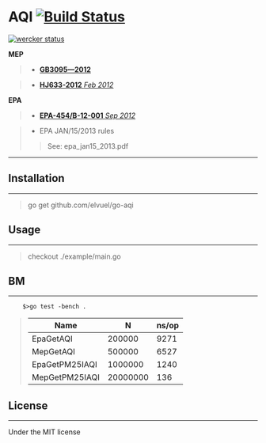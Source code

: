 # AQI [![Build Status](https://travis-ci.org/elvuel/go-aqi.png?branch=master)](https://travis-ci.org/elvuel/go-aqi)

[![wercker status](https://app.wercker.com/status/cffe1b567c592d1ee023dbe90915ab9b/m "wercker status")](https://app.wercker.com/project/bykey/cffe1b567c592d1ee023dbe90915ab9b)

**MEP**
>	* [**GB3095—2012**](http://kjs.mep.gov.cn/hjbhbz/bzwb/dqhjbh/dqhjzlbz/201203/t20120302_224165.htm)
	
>	* [**HJ633-2012** _Feb 2012_](http://www.es.org.cn/download/2012/1-6/2272-1.pdf)

**EPA**

>	* [**EPA-454/B-12-001** _Sep 2012_](http://www.epa.gov/airnow/aqi-technical-assistance-document-sep2012.pdf)

>	* EPA JAN/15/2013 rules
>	>	See: epa_jan15_2013.pdf

***

## Installation

***

> go get github.com/elvuel/go-aqi

## Usage

***

> checkout ./example/main.go

## BM

***
```
	$>go test -bench .
```
>| Name             | N                            | ns/op             |
> ----------------- | ---------------------------- | ------------------
>| EpaGetAQI        | 200000                       | 9271            |
>| MepGetAQI        | 500000                       | 6527            |
>| EpaGetPM25IAQI   | 1000000                      | 1240            |
>| MepGetPM25IAQI   | 20000000                     | 136             |


## License

***

Under the MIT license
